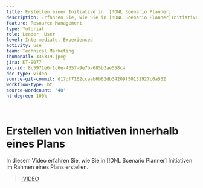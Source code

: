 ```yaml
---
title: Erstellen einer Initiative in  [!DNL Scenario Planner]
description: Erfahren Sie, wie Sie in [!DNL Scenario Planner]Initiativen im Rahmen eines Plans erstellen.
feature: Resource Management
type: Tutorial
role: Leader, User
level: Intermediate, Experienced
activity: use
team: Technical Marketing
thumbnail: 335319.jpeg
jira: KT-9077
exl-id: 8c5971e6-1c6e-4357-9e7b-685b2ae558c4
doc-type: video
source-git-commit: d17df7162ccaab6b62db34209f50131927c0a532
workflow-type: ht
source-wordcount: '40'
ht-degree: 100%

---
```


# Erstellen von Initiativen innerhalb eines Plans

In diesem Video erfahren Sie, wie Sie in [!DNL Scenario Planner] Initiativen im Rahmen eines Plans erstellen.

>[!VIDEO](https://video.tv.adobe.com/v/335319/?quality=12&learn=on&enablevpops)
